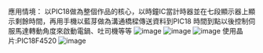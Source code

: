 應用情境： 以PIC18做為整個作品的核心，以時鐘IC當計時器並在七段顯示器上顯示剩餘時間，再用手機以藍芽做為溝通橋樑傳送資料到PIC18 時間到點以後控制伺服馬達轉動角度來啟動電鍋、吐司機等等 
![image](https://github.com/auto-breakfast/auto-breakfast/blob/master/image/1.jpg)
![image](https://github.com/auto-breakfast/auto-breakfast/blob/master/image/5664.png)
![image](https://github.com/auto-breakfast/auto-breakfast/blob/master/image/2018-11-21%20(2).png)
使用晶片:PIC18F4520
![image](https://github.com/auto-breakfast/auto-breakfast/blob/master/image/PIC18%20%E6%8E%A5%E8%85%B3%E5%9C%96.jpg)
